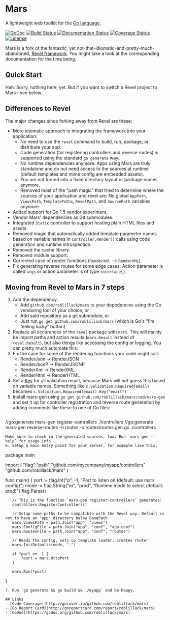 # Mars

A lightweight web toolkit for the [Go language](http://www.golang.org).

[![GoDoc](http://godoc.org/github.com/roblillack/mars?status.svg)](http://godoc.org/github.com/roblillack/mars)
[![Build Status](https://secure.travis-ci.org/roblillack/mars.svg?branch=master)](http://travis-ci.org/roblillack/mars)
[![Documentation Status](https://readthedocs.org/projects/mars/badge/?version=latest)](http://mars.readthedocs.org/en/latest/?badge=latest)
[![Coverage Status](https://coveralls.io/repos/github/roblillack/mars/badge.svg?branch=master)](https://coveralls.io/github/roblillack/mars?branch=master)
[![License](https://img.shields.io/badge/license-MIT-blue.svg)](LICENSE)

Mars is a fork of the fantastic, yet not-that-idiomatic-and-pretty-much-abandoned, [Revel framework](https://github.com/revel/revel). You might take a look at the corresponding documentation for the time being.

## Quick Start

Hah. Sorry, nothing here, yet. But if you want to switch a Revel project to Mars--see below.

## Differences to Revel

The major changes since forking away from Revel are these:
- More idiomatic approach to integrating the framework into your application:
    + No need to use the `revel` command to build, run, package, or distribute your app.
    + Code generation (for registering controllers and reverse routes) is supported using the standard `go generate` way.
    + No runtime dependencies anymore. Apps using Mars are truly standalone and do not need access to the sources at runtime (default templates and mime config are embedded assets).
    + You are not forced into a fixed directory layout or package names anymore.
    + Removed most of the "path magic" that tried to determine where the sources of your application and revel are: No global `AppPath`, `ViewsPath`, `TemplatePaths`, `RevelPath`, and `SourcePath` variables anymore.
- Added support for Go 1.5 vendor experiment.
- Vendor Mars' dependencies as Git submodules.
- Integrated `Static` controller to support hosting plain HTML files and assets.
- Removed magic that automatically added template parameter names based on variable names in `Controller.Render()` calls using code generation and runtime introspection.
- Removed the cache library.
- Removed module support.
- Corrected case of render functions (`RenderXml` --> `RenderXML`).
- Fix generating reverse routes for some edge cases: Action parameter is called `args` or action parameter is of type `interface{}`.

## Moving from Revel to Mars in 7 steps
1. Add the dependency:
   - Add `github.com/roblillack/mars` to your depedencies using the Go vendoring tool of your choice, or
   - Add said repository as a git submodule, or
   - Just run `go get github.com/roblillack/mars` (which is Go's “I'm feeling lucky” button)
2. Replace all occurences of the `revel` package with `mars`. This will mainly be import paths and
   action results (`mars.Result` instead of `revel.Result`), but also things like accessing the config
   or logging. You can pretty much automate this.
3. Fix the case for some of the rendering functions your code might call:
   - RenderJson -> RenderJSON
   - RenderJsonP -> RenderJSONP
   - RenderXml -> RenderXML
   - RenderHtml -> RenderHTML
4. Set a [Key](https://godoc.org/github.com/roblillack/mars#ValidationResult.Key) for all validation result,
   because Mars will _not_ guess this based on variable names. Something like `c.Validation.Required(email)` becomes
   `c.Validation.Required(email).Key("email")`
5. Install mars-gen using `go get github.com/roblillack/mars/cmd/mars-gen` and set it up for
   controller registration and reverse route generation by adding comments like these to one of Go files:
   ```
//go:generate mars-gen register-controllers ./controllers
//go:generate mars-gen reverse-routes -n routes -o routes/routes.gen.go ./controllers
   ```
   Make sure to check in the generated sources, too. Run `mars-gen --help` for usage info.
6. Setup a main entry point for your server, for example like this:
   ```
   package main

   import (
       "flag"
       "path"
       "github.com/mycompany/myapp/controllers"
       "github.com/roblillack/mars"
   )

   func main() {
       port := flag.Int("p", -1, "Port to listen on (default: use mars config)")
       mode := flag.String("m", "prod", "Runtime mode to select (default: prod)")
       flag.Parse()

       // This is the function `mars-gen register-controllers` generates:
       controllers.RegisterControllers()

       // Setup some paths to be compatible with the Revel way. Default is not to have an "app" directory below BasePath
       mars.ViewsPath = path.Join("app", "views")
       mars.ConfigFile = path.Join("app", "conf", "app.conf")
       mars.RoutesFile = path.Join("app", "conf", "routes")

       // Reads the config, sets up template loader, creates router
       mars.InitDefaults(mode, ".")

       if *port == -1 {
           *port = mars.HttpPort
       }

       mars.Run(*port)
   }
   ```
7. Run `go generate && go build && ./myapp` and be happy.

## Links
- [Code Coverage](http://gocover.io/github.com/roblillack/mars)
- [Go Report Card](http://goreportcard.com/report/roblillack/mars)
- [GoDoc](https://godoc.org/github.com/roblillack/mars)
